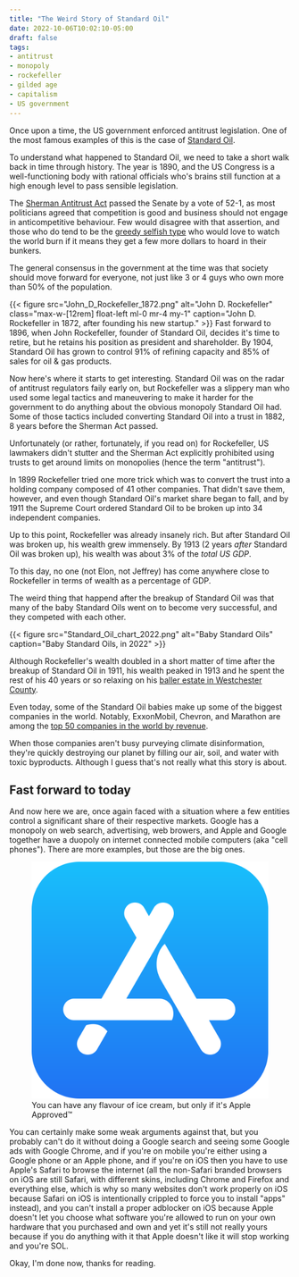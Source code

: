 ```yaml
---
title: "The Weird Story of Standard Oil"
date: 2022-10-06T10:02:10-05:00
draft: false
tags:
- antitrust
- monopoly
- rockefeller
- gilded age
- capitalism
- US government
---
```

Once upon a time, the US government enforced antitrust legislation. One of the most famous examples of this is the case of [Standard Oil](https://en.wikipedia.org/wiki/Standard_Oil).

To understand what happened to Standard Oil, we need to take a short walk back
in time through history. The year is 1890, and the US Congress is a
well-functioning body with rational officials who's brains still function at a
high enough level to pass sensible legislation.

The [Sherman Antitrust Act](https://en.wikipedia.org/wiki/Sherman_Antitrust_Act)
passed the Senate by a vote of 52-1, as most politicians agreed that competition
is good and business should not engage in anticompetitive behaviour. Few would
disagree with that assertion, and those who do tend to be the [greedy selfish
type](https://en.wikipedia.org/wiki/Zero_to_One) who would love to watch the
world burn if it means they get a few more dollars to hoard in their bunkers.

The general consensus in the government at the time was that society should move
forward for everyone, not just like 3 or 4 guys who own more than 50% of the
population.

{{< figure
    src="John_D_Rockefeller_1872.png"
    alt="John D. Rockefeller"
    class="max-w-[12rem] float-left ml-0 mr-4 my-1"
    caption="John D. Rockefeller in 1872, after founding his new startup."
    >}}
Fast forward to 1896, when John Rockefeller, founder of Standard Oil, decides
it's time to retire, but he retains his position as president and shareholder.
By 1904, Standard Oil has grown to control 91% of refining capacity and 85% of
sales for oil & gas products.

Now here's where it starts to get interesting. Standard Oil was on the radar of
antitrust regulators faily early on, but Rockefeller was a slippery man who used
some legal tactics and maneuvering to make it harder for the government to do
anything about the obvious monopoly Standard Oil had. Some of those tactics
included converting Standard Oil into a trust in 1882, 8 years before the
Sherman Act passed.

Unfortunately (or rather, fortunately, if you read on) for Rockefeller, US
lawmakers didn't stutter and the Sherman Act explicitly prohibited using trusts
to get around limits on monopolies (hence the term "antitrust").

In 1899 Rockefeller tried one more trick which was to convert the trust into a
holding company composed of 41 other companies. That didn't save them, however,
and even though Standard Oil's market share began to fall, and by 1911 the
Supreme Court ordered Standard Oil to be broken up into 34 independent
companies.

Up to this point, Rockefeller was already insanely rich. But after Standard Oil
was broken up, his wealth grew immensely. By 1913 (2 years _after_ Standard Oil
was broken up), his wealth was about 3% of the _total US GDP_.

To this day, no one (not Elon, not Jeffrey) has come anywhere close to
Rockefeller in terms of wealth as a percentage of GDP.

The weird thing that happend after the breakup of Standard Oil was that many of the baby Standard Oils went on to become very successful, and they competed with each other.

{{< figure
  src="Standard_Oil_chart_2022.png"
  alt="Baby Standard Oils"
  caption="Baby Standard Oils, in 2022" >}}

Although Rockefeller's wealth doubled in a short matter of time after the
breakup of Standard Oil in 1911, his wealth peaked in 1913 and he spent the rest
of his 40 years or so relaxing on his [baller estate in Westchester
County](https://en.wikipedia.org/wiki/Kykuit).

Even today, some of the Standard Oil babies make up some of the biggest
companies in the world. Notably, ExxonMobil, Chevron, and Marathon are among the
[top 50 companies in the world by
revenue](https://en.wikipedia.org/wiki/List_of_largest_companies_by_revenue).

When those companies aren't busy purveying climate disinformation, they're
quickly destroying our planet by filling our air, soil, and water with toxic
byproducts. Although I guess that's not really what this story is about.

## Fast forward to today

And now here we are, once again faced with a situation where a few entities
control a significant share of their respective markets. Google has a monopoly
on web search, advertising, web browers, and Apple and Google together have a
duopoly on internet connected mobile computers (aka "cell phones"). There are
more examples, but those are the big ones.

<figure class="max-w-[16rem] float-right mr-0 ml-4 my-1">
  <img class="my-0 rounded-md" src="App_Store_(iOS).svg" alt="App Store">
  <figcaption>You can have any flavour of ice cream, but only if it's Apple Approved&#8482;</figcaption>
</figure>
You can certainly make some weak arguments against that, but you probably can't
do it without doing a Google search and seeing some Google ads with Google
Chrome, and if you're on mobile you're either using a Google phone or an Apple
phone, and if you're on iOS then you have to use Apple's Safari to browse the
internet (all the non-Safari branded browsers on iOS are still Safari, with
different skins, including Chrome and Firefox and everything else, which is why
so many websites don't work properly on iOS because Safari on iOS is
intentionally crippled to force you to install "apps" instead), and you can't
install a proper adblocker on iOS because Apple doesn't let you choose what
software you're allowed to run on your own hardware that you purchased and own
and yet it's still not really yours because if you do anything with it that
Apple doesn't like it will stop working and you're SOL.

Okay, I'm done now, thanks for reading.
